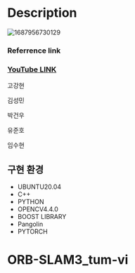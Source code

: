 # Description

![1687956730129](image/README/1687956730129.png)


### Referrence link

### [YouTube LINK](https://youtube.com/playlist?list=PLg3p47m-psINqF_8QVGMixhW7zAv6Ir2F)


고강현

김성민

박건우

유준호

임수현

## **구현 환경**

* UBUNTU20.04
* C++
* PYTHON
* OPENCV4.4.0
* BOOST LIBRARY
* Pangolin
* PYTORCH
# ORB-SLAM3_tum-vi
